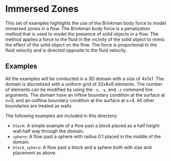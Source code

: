 # Immersed Zones

This set of examples highlights the use of the Brinkman body force to model
immersed zones in a flow. The Brinkman body force is a penalization method
that is used to model the presence of solid objects in a flow. The method
applies a force to the fluid in the vicinity of the solid object to mimic the
effect of the solid object on the flow. The force is proportional to the fluid 
velocity and is directed opposite to the fluid velocity.

## Examples

All the examples will be conducted in a 3D domain with a size of 4x1x1. The
domain is discretized with a uniform grid of 32x8x8 elements. The number of
elements can be modified by using the `-x`, `-y`, and `-z` command line
arguments. The domain have an inflow boundary condition at the surface at
x=0, and an outflow boundary condition at the surface at x=4. All other
boundaries are treated as walls.

The following examples are included in this directory:

- `block`: A simple example of a flow past a block placed as a half height wall
  half way through the domain.
- `sphere`: A flow past a sphere with radius 0.1 placed in the middle of the
  domain.
- `block_sphere`: A flow past a block and a sphere both with size and placement
  as above.
